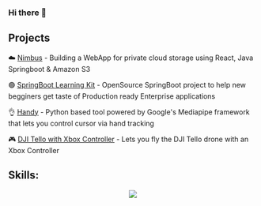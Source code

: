 ### Hi there 👋 

## Projects
☁️ [Nimbus](https://github.com/Waleed2660/nimbus-ui) - Building a WebApp for private cloud storage using React, Java Springboot & Amazon S3

🟢 [SpringBoot Learning Kit](https://github.com/Waleed2660/springboot-learning-kit) - OpenSource SpringBoot project to help new begginers get taste of Production ready Enterprise applications 

👌 [Handy](https://github.com/Waleed2660/Handy) - Python based tool powered by Google's Mediapipe framework that lets you control cursor via hand tracking

🎮 [DJI Tello with Xbox Controller](https://github.com/Waleed2660/DJITello_Xbox_Controller) - Lets you fly the DJI Tello drone with an Xbox Controller


## Skills:
<p align="center">
  <a href="https://skillicons.dev">
    <img src="https://skillicons.dev/icons?i=java,py,js,spring,react,tailwind,git,github,vim,nginx,docker,kubernetes,aws,grafana,elasticsearch,jenkins,postman,idea,gradle,maven,apple,linux,html,css" />
  </a>
</p>

